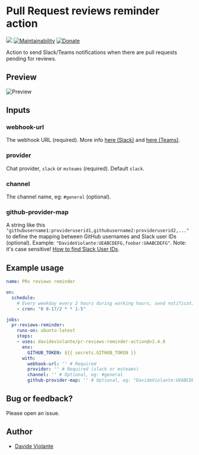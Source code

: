 # Pull Request reviews reminder action
[![](https://github.com/davideviolante/pr-reviews-reminder-action/workflows/Node.js%20CI/badge.svg)](https://github.com/DavideViolante/pr-reviews-reminder-action/actions?query=workflow%3A%22Node.js+CI%22) [![Maintainability](https://api.codeclimate.com/v1/badges/60f9b3a6b4177a0bfe77/maintainability)](https://codeclimate.com/github/DavideViolante/pr-reviews-reminder-action/maintainability) [![Donate](https://img.shields.io/badge/paypal-donate-179BD7.svg)](https://www.paypal.me/dviolante)

Action to send Slack/Teams notifications when there are pull requests pending for reviews.

## Preview
![Preview](https://raw.githubusercontent.com/DavideViolante/pr-reviews-reminder-action/master/preview.png "Preview")

## Inputs

### webhook-url

The webhook URL (required). More info [here (Slack)](https://api.slack.com/messaging/webhooks) and [here (Teams)](https://docs.microsoft.com/en-us/microsoftteams/platform/webhooks-and-connectors/how-to/connectors-using#setting-up-a-custom-incoming-webhook).

### provider

Chat provider, `slack` or `msteams` (required). Default `slack`.

### channel

The channel name, eg: `#general` (optional).

### github-provider-map

A string like this `"githubusername1:provideruserid1,githubusername2:provideruserid2,..."` to define the mapping between GitHub usernames and Slack user IDs (optional). Example: `"DavideViolante:UEABCDEFG,foobar:UAABCDEFG"`. Note: it's case sensitive! [How to find Slack User IDs](https://www.google.com/search?q=find+slack+user+id).

## Example usage

```yaml
name: PRs reviews reminder

on:
  schedule:
    # Every weekday every 2 hours during working hours, send notification
    - cron: "0 8-17/2 * * 1-5"

jobs:
  pr-reviews-reminder:
    runs-on: ubuntu-latest
    steps:
    - uses: davideviolante/pr-reviews-reminder-action@v1.4.0
      env:
        GITHUB_TOKEN: ${{ secrets.GITHUB_TOKEN }}
      with:
        webhook-url: '' # Required
        provider: '' # Required (slack or msteams)
        channel: '' # Optional, eg: #general
        github-provider-map: '' # Optional, eg: "DavideViolante:UEABCDEFG,foobar:UAABCDEFG"
```

## Bug or feedback?
Please open an issue.

## Author
- [Davide Violante](https://github.com/DavideViolante)
